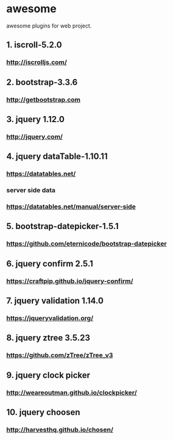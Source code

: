 # awesome

awesome plugins for web project.

## 1. iscroll-5.2.0
### http://iscrolljs.com/
## 2. bootstrap-3.3.6
### http://getbootstrap.com
## 3. jquery 1.12.0
### http://jquery.com/
## 4. jquery dataTable-1.10.11
### https://datatables.net/
### server side data
### https://datatables.net/manual/server-side
## 5. bootstrap-datepicker-1.5.1
### https://github.com/eternicode/bootstrap-datepicker
## 6. jquery confirm 2.5.1
### https://craftpip.github.io/jquery-confirm/
## 7. jquery validation 1.14.0
### https://jqueryvalidation.org/
## 8. jquery ztree 3.5.23
### https://github.com/zTree/zTree_v3
## 9. jquery clock picker
### http://weareoutman.github.io/clockpicker/
## 10. jquery choosen
### http://harvesthq.github.io/chosen/
